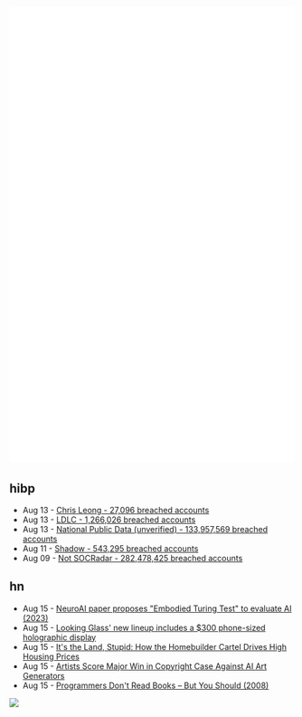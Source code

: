 ![Metrics](https://raw.githubusercontent.com/phixion/phixion/master/metrics.svg)

## hibp

<!--
for https://github.com/phixion/phixion/blob/main/.github/workflows/feeds.yml
-->
<!--START_SECTION:haveibeenpwnd-->
- Aug 13 - [Chris Leong - 27,096 breached accounts](https://haveibeenpwned.com/PwnedWebsites#ChrisLeong)
- Aug 13 - [LDLC - 1,266,026 breached accounts](https://haveibeenpwned.com/PwnedWebsites#LDLC)
- Aug 13 - [National Public Data (unverified) - 133,957,569 breached accounts](https://haveibeenpwned.com/PwnedWebsites#NationalPublicData)
- Aug 11 - [Shadow - 543,295 breached accounts](https://haveibeenpwned.com/PwnedWebsites#Shadow)
- Aug 09 - [Not SOCRadar - 282,478,425 breached accounts](https://haveibeenpwned.com/PwnedWebsites#NotSOCRadar)
<!--END_SECTION:haveibeenpwnd-->

## hn

<!--
for https://github.com/phixion/phixion/blob/main/.github/workflows/feeds.yml
-->
<!--START_SECTION:hn-->
- Aug 15 - [NeuroAI paper proposes "Embodied Turing Test" to evaluate AI (2023)](https://www.nature.com/articles/s41467-023-37180-x)
- Aug 15 - [Looking Glass' new lineup includes a $300 phone-sized holographic display](https://techcrunch.com/2024/08/08/looking-glass-new-lineup-includes-a-300-phone-sized-holographic-display/)
- Aug 15 - [It's the Land, Stupid: How the Homebuilder Cartel Drives High Housing Prices](https://www.thebignewsletter.com/p/its-the-land-stupid-how-the-homebuilder)
- Aug 15 - [Artists Score Major Win in Copyright Case Against AI Art Generators](https://www.hollywoodreporter.com/business/business-news/artists-score-major-win-copyright-case-against-ai-art-generators-1235973601/)
- Aug 15 - [Programmers Don't Read Books – But You Should (2008)](https://blog.codinghorror.com/programmers-dont-read-books-but-you-should/)
<!--END_SECTION:hn-->

<!--
for https://yhype.me
-->
![](https://hit.yhype.me/github/profile?user_id=13013670)
